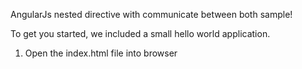 AngularJs nested directive with communicate between both sample!

To get you started, we included a small hello world application.

1) Open the index.html file into browser


